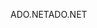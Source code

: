 <span data-ttu-id="aebbc-101">ADO.NET</span><span class="sxs-lookup"><span data-stu-id="aebbc-101">ADO.NET</span></span>